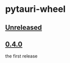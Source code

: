 # pytauri-wheel

## [Unreleased]

## [0.4.0]

the first release

[unreleased]: https://github.com/pytauri/pytauri/tree/HEAD
[0.4.0]: https://github.com/pytauri/pytauri/releases/tag/py/pytauri-wheel/v0.4.0
